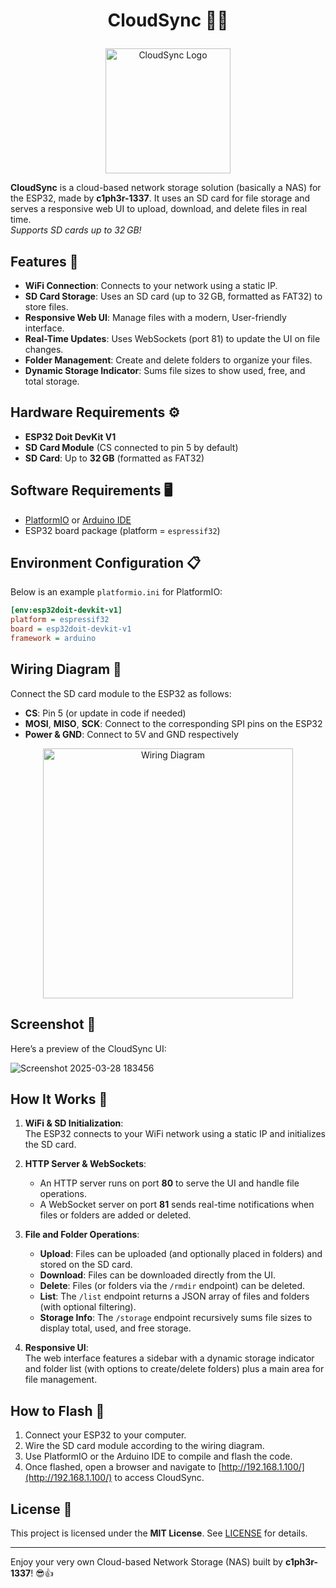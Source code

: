 # <p align="center">CloudSync 📡💾</p>

<p align="center">
  <img src="https://github.com/user-attachments/assets/20132858-7061-4611-893e-fcbb4551bf07" alt="CloudSync Logo" width="200">
</p>

**CloudSync** is a cloud-based network storage solution (basically a NAS) for the ESP32, made by **c1ph3r-1337**. It uses an SD card for file storage and serves a responsive web UI to upload, download, and delete files in real time.  
*Supports SD cards up to 32 GB!*

## Features 🚀
- **WiFi Connection**: Connects to your network using a static IP.
- **SD Card Storage**: Uses an SD card (up to 32 GB, formatted as FAT32) to store files.
- **Responsive Web UI**: Manage files with a modern, User-friendly interface.
- **Real-Time Updates**: Uses WebSockets (port 81) to update the UI on file changes.
- **Folder Management**: Create and delete folders to organize your files.
- **Dynamic Storage Indicator**: Sums file sizes to show used, free, and total storage.

## Hardware Requirements ⚙️
- **ESP32 Doit DevKit V1**  
- **SD Card Module** (CS connected to pin 5 by default)  
- **SD Card**: Up to **32 GB** (formatted as FAT32)

## Software Requirements 🖥️
- [PlatformIO](https://platformio.org/) or [Arduino IDE](https://www.arduino.cc/en/software)  
- ESP32 board package (platform = `espressif32`)

## Environment Configuration 📋
Below is an example `platformio.ini` for PlatformIO:

```ini
[env:esp32doit-devkit-v1]
platform = espressif32
board = esp32doit-devkit-v1
framework = arduino
```

## Wiring Diagram 🔌
Connect the SD card module to the ESP32 as follows:
- **CS**: Pin 5 (or update in code if needed)
- **MOSI**, **MISO**, **SCK**: Connect to the corresponding SPI pins on the ESP32
- **Power & GND**: Connect to 5V and GND respectively

<p align="center">
  <img src="https://github.com/user-attachments/assets/8babf82b-86e3-4de6-b19c-37dd4dbd22a3" alt="Wiring Diagram" width="400">
</p>

## Screenshot 📸
Here’s a preview of the CloudSync UI:

![Screenshot 2025-03-28 183456](https://github.com/user-attachments/assets/da358558-a6e3-49c0-96d6-ffe7cbb43b86)

## How It Works 🤔
1. **WiFi & SD Initialization**:  
   The ESP32 connects to your WiFi network using a static IP and initializes the SD card.

2. **HTTP Server & WebSockets**:  
   - An HTTP server runs on port **80** to serve the UI and handle file operations.  
   - A WebSocket server on port **81** sends real-time notifications when files or folders are added or deleted.

3. **File and Folder Operations**:  
   - **Upload**: Files can be uploaded (and optionally placed in folders) and stored on the SD card.  
   - **Download**: Files can be downloaded directly from the UI.  
   - **Delete**: Files (or folders via the `/rmdir` endpoint) can be deleted.  
   - **List**: The `/list` endpoint returns a JSON array of files and folders (with optional filtering).  
   - **Storage Info**: The `/storage` endpoint recursively sums file sizes to display total, used, and free storage.

4. **Responsive UI**:  
   The web interface features a sidebar with a dynamic storage indicator and folder list (with options to create/delete folders) plus a main area for file management.

## How to Flash 📡
1. Connect your ESP32 to your computer.  
2. Wire the SD card module according to the wiring diagram.  
3. Use PlatformIO or the Arduino IDE to compile and flash the code.  
4. Once flashed, open a browser and navigate to [http://192.168.1.100/](http://192.168.1.100/) to access CloudSync.

## License 📝
This project is licensed under the **MIT License**. See [LICENSE](LICENSE) for details.

---

Enjoy your very own Cloud-based Network Storage (NAS) built by **c1ph3r-1337**! 😎👍
```

